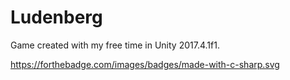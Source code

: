 # Ludenberg
Game created with my free time in Unity 2017.4.1f1.

https://forthebadge.com/images/badges/made-with-c-sharp.svg
